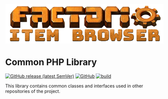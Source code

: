 ![Factorio Item Browser](https://raw.githubusercontent.com/factorio-item-browser/documentation/master/asset/image/logo.png) 
# Common PHP Library

[![GitHub release (latest SemVer)](https://img.shields.io/github/v/release/factorio-item-browser/common)](https://github.com/factorio-item-browser/common/releases)
[![GitHub](https://img.shields.io/github/license/factorio-item-browser/common)](LICENSE.md)
[![build](https://img.shields.io/github/workflow/status/factorio-item-browser/common/CI?logo=github)](https://github.com/factorio-item-browser/common/actions)

This library contains common classes and interfaces used in other repositories of the project.
